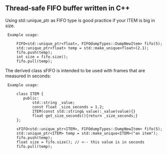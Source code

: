 ## Thread-safe FIFO buffer written in C++

Using std::unique_ptr<ITEM> as FIFO type is good practice if your ITEM is big in size.

```
 Example usage:

     FIFO<std::unique_ptr<float>, FIFOdumpTypes::DumpNewItem> fifo(5);
     std::unique_ptr<float> temp = std::make_unique<float>(2.1);	
     fifo.push(temp);
     int size = fifo.size();
     fifo.pull(temp);
```
The derived class sFIFO is intended to be used with frames that are measured in seconds:
```
 Example usage:

     class ITEM {
     	public:
     		std::string _value;
            const float _size_seconds = 1.2;
     		ITEM(const std::string& value):_value(value){}
     		float get_size_seconds(){return _size_seconds;}
     };

     sFIFO<std::unique_ptr<ITEM>, FIFOdumpTypes::DumpNewItem> fifo(5);
     std::unique_ptr<ITEM> temp = std::make_unique<ITEM>("an item");	
     fifo.push(temp);
     float size = fifo.size(); // <-- this value is in seconds
     fifo.pull(temp);
```
